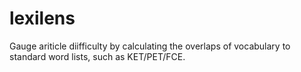 # lexilens
Gauge ariticle diifficulty by calculating the overlaps of vocabulary to standard word lists, such as KET/PET/FCE.
